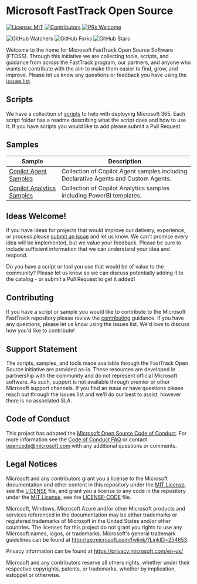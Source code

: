 # Microsoft FastTrack Open Source
[![License: MIT](https://img.shields.io/badge/license-MIT-green)](https://opensource.org/licenses/MIT)
[![Contributors](https://img.shields.io/badge/contributors-11-green)](https://github.com/microsoft/FastTrack/contributors)
[![PRs Welcome](https://img.shields.io/badge/PRs-welcome-brightgreen.svg)](https://github.com/microsoft/FastTrack/pulls)

![GitHub Watchers](https://img.shields.io/github/watchers/microsoft/fasttrack.svg?style=social)
![GitHub Forks](https://img.shields.io/github/forks/microsoft/fasttrack.svg?style=social)
![GitHub Stars](https://img.shields.io/github/stars/microsoft/fasttrack.svg?style=social)



Welcome to the home for Microsoft FastTrack Open Source Software (FTOSS). Through this initiative we are collecting tools, scripts, and guidance from across the FastTrack program, our partners, and anyone who wants to contribute with the aim to make them easier to find, grow, and improve. Please let us know any questions or feedback you have using the [issues list](https://github.com/Microsoft/FastTrack/issues).

## Scripts

We have a collection of [scripts](scripts) to help with deploying Microsoft 365. Each script folder has a readme describing what the script does and how to use it. If you have scripts you would like to add please submit a Pull Request.

## Samples

|Sample|Description
|----|--------------------------
|[Copilot Agent Samples](./copilot-agent-samples/)|Collection of Copilot Agent samples including Declarative Agents and Custom Agents.|
|[Copilot Analytics Samples](./copilot-analytics-samples/)|Collection of Copilot Analytics samples including PowerBI templates.|


## Ideas Welcome!

If you have ideas for projects that would improve our delivery, experience, or process please [submit an issue](https://github.com/Microsoft/FastTrack/issues) and let us know. We can't promise every idea will be implemented, but we value your feedback. Please be sure to include sufficient information that we can understand your idea and respond.

Do you have a script or tool you use that would be of value to the community? Please let us know so we can discuss potentially adding it to the catalog - or submit a Pull Request to get it added!

## Contributing

If you have a script or sample you would like to contribute to the Microsoft FastTrack repository please review the [contributing](CONTRIBUTING.md) guidance. If you have any questions, please let us know using the issues list. We'd love to discuss how you'd like to contribute!

## Support Statement

The scripts, samples, and tools made available through the FastTrack Open Source initiative are provided as-is. These resources are developed in partnership with the community and do not represent official Microsoft software. As such, support is not available through premier or other Microsoft support channels. If you find an issue or have questions please reach out through the issues list and we'll do our best to assist, however there is no associated SLA.

## Code of Conduct

This project has adopted the [Microsoft Open Source Code of Conduct](https://opensource.microsoft.com/codeofconduct/).
For more information see the [Code of Conduct FAQ](https://opensource.microsoft.com/codeofconduct/faq/) or
contact [opencode@microsoft.com](mailto:opencode@microsoft.com) with any additional questions or comments.

## Legal Notices

Microsoft and any contributors grant you a license to the Microsoft documentation and other content in this repository under the [MIT License](https://opensource.org/licenses/MIT), see the [LICENSE](LICENSE) file, and grant you a license to any code in the repository under the [MIT License](https://opensource.org/licenses/MIT), see the [LICENSE-CODE](LICENSE-CODE) file.

Microsoft, Windows, Microsoft Azure and/or other Microsoft products and services referenced in the documentation may be either trademarks or registered trademarks of Microsoft in the United States and/or other countries. The licenses for this project do not grant you rights to use any Microsoft names, logos, or trademarks. Microsoft's general trademark guidelines can be found at http://go.microsoft.com/fwlink/?LinkID=254653.

Privacy information can be found at https://privacy.microsoft.com/en-us/

Microsoft and any contributors reserve all others rights, whether under their respective copyrights, patents,
or trademarks, whether by implication, estoppel or otherwise.
